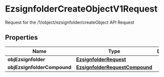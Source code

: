 

# EzsignfolderCreateObjectV1Request

Request for the /1/object/ezsignfolder/createObject API Request
## Properties

Name | Type | Description | Notes
------------ | ------------- | ------------- | -------------
**objEzsignfolder** | [**EzsignfolderRequest**](EzsignfolderRequest.md) |  |  [optional]
**objEzsignfolderCompound** | [**EzsignfolderRequestCompound**](EzsignfolderRequestCompound.md) |  |  [optional]




